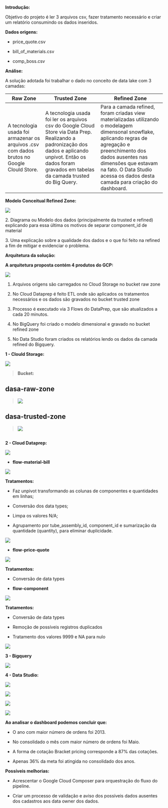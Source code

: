 **Introdução:**

Objetivo do projeto é ler 3 arquivos csv, fazer tratamento necessário e criar um
relatório consumindo os dados inseridos.

**Dados origens:**

-   price_quote.csv

-   bill_of_materials.csv

-   comp_boss.csv

**Análise:**

A solução adotada foi trabalhar o dado no conceito de data lake com 3 camadas:

| **Raw Zone**                                                                               | **Trusted Zone**                                                                                                                                                                                                  | **Refined Zone**                                                                                                                                                                                                                                                                |
|--------------------------------------------------------------------------------------------|-------------------------------------------------------------------------------------------------------------------------------------------------------------------------------------------------------------------|---------------------------------------------------------------------------------------------------------------------------------------------------------------------------------------------------------------------------------------------------------------------------------|
| A tecnologia usada foi armazenar os arquivos .csv com dados brutos no Google Clould Store. | A tecnologia usada foi ler os arquivos csv do Google Cloud Store via Data Prep. Realizando a padronização dos dados e aplicando unpivot. Então os dados foram gravados em tabelas da camada trusted do Big Query. | Para a camada refined, foram criadas view materializadas utilizando o modelagem dimensonal snowflake, aplicando regras de agregação e preenchimento dos dados ausentes nas dimensões que estavam na fato. O Data Studio acessa os dados desta camada para criação do dashboard. |

**Modelo Conceitual Refined Zone:**

![](media/59dfc646ea941ad92a1045d9a748ea36.png)

2\. Diagrama ou Modelo dos dados (principalmente da trusted e refined) explicando
para essa última os motivos de separar component_id de material

3\. Uma explicação sobre a qualidade dos dados e o que foi feito na refined a fim
de mitigar e evidenciar o problema.

**Arquitetura da solução:**

**A arquitetura proposta contém 4 produtos do GCP:**

![](media/ec21dbb90126782497f6cfc1aa9313fb.png)

1.  Arquivos origens são carregados no Cloud Storage no bucket raw zone

2.  No Cloud Dataprep é feito ETL onde são aplicados os tratamentos necessários
    e os dados são gravados no bucket trusted zone

3.  Processo é executado via 3 Flows do DataPrep, que são atualizados a cada 20
    minutos.

4.  No BigQuery foi criado o modelo dimensional e gravado no bucket refined zone

5.  No Data Studio foram criados os relatórios lendo os dados da camada refined
    do Bigquery.

**1 - Clould Storage:**

**![](media/0e3be8d84f0cef9e2dd14e91300ca665.png)**

>   **Bucket:**

## dasa-raw-zone

>   ![](media/bb634bb77f125ec3dbe6bb05af715870.png)

## dasa-trusted-zone

>   ![](media/283a25bd6895fa101cad6ab2e4160dd3.png)

## 

**2 - Cloud Dataprep:**

![](media/7eac97ed818279451b5c8450e2d58f8a.png)

-   **flow-material-bill**

![](media/82f4b3878da04b6d08152e337b07890b.png)

**Tratamentos:**

-   Faz unpivot transformando as colunas de componentes e quantidades em linhas;

-   Conversão dos data types;

-   Limpa os valores N/A;

-   Agrupamento por tube_assembly_id, component_id e sumarização da quantidade
    (quantity), para eliminar duplicidade.

![](media/771ff9702ee5698db791c7d76e26d897.png)

-   **flow-price-quote**

![](media/9064721caeb94c6cdc33fec85c50bf77.png)

**Tratamentos:**

-   Conversão de data types

-   **flow-component**

**![](media/06584d53aad6d21b2e39ac843528241b.png)**

**Tratamentos:**

-   Conversão de data types

-   Remoção de possíveis registros duplicados

-   Tratamento dos valores 9999 e NA para nulo

![](media/751e962565961df4d9efa00808cae619.png)

**3 - Bigquery**

**![](media/f65a7acac4335b59c5ac3be2566a604b.png)**

**4 - Data Studio:**

**![](media/367cba296ca9d72f6a55049773de54a9.png)**

**![](media/4be0c82c99f14242fbd5d184bbb633b3.png)**

**![](media/6f885c21544d2d23e9779b2b24ad2d2d.png)**

![](media/acd40ba0922b104134fa28baf64670d7.png)

**Ao analisar o dashboard podemos concluir que:**

-   O ano com maior número de ordens foi 2013.

-   No consolidado o mês com maior número de ordens foi Maio.

-   A forma de cotação Bracket pricing corresponde a 87% das cotações.

-   Apenas 36% da meta foi atingida no consolidado dos anos.

**Possíveis melhorias:**

-   Acrescentar o Google Cloud Composer para orquestração do fluxo do pipeline.

-   Criar um processo de validação e aviso dos possíveis dados ausentes dos
    cadastros aos data owner dos dados.
